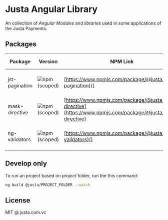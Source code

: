 # Justa Angular Library

An collection of _Angular Modules_ and _libraries_ used in some applications of the Justa Payments.

## Packages

| Package | Version | NPM Link | Bundle size |
|---------|---------|-----| ----------------- |
| jst-pagination | ![npm (scoped)](https://img.shields.io/npm/v/@justa/jst-pagination?color=%23076e95) | [https://www.npmjs.com/package/@justa/jst-pagination]() | ![npm bundle size (scoped)](https://img.shields.io/bundlephobia/minzip/@justa/jst-pagination?color=%23076e95) |
| mask-directive | ![npm (scoped)](https://img.shields.io/npm/v/@justa/mask-directive?color=%23076e95) | [https://www.npmjs.com/package/@justa/mask-directive](https://www.npmjs.com/package/@justa/mask-directive)  | ![npm bundle size (scoped)](https://img.shields.io/bundlephobia/minzip/@justa/mask-directive?color=%23076e95) |
| ng-validators | ![npm (scoped)](https://img.shields.io/npm/v/@justa/ng-validators?color=%23076e95) | [https://www.npmjs.com/package/@justa/ng-validators]() | ![npm bundle size (scoped)](https://img.shields.io/bundlephobia/minzip/@justa/ng-validators?color=%23076e95) |

## Develop only

To run an project based on _project_ folder, run the this command:

```bash
ng build @justa/PROJECT_FOLDER --watch
```

## License

MIT @ justa.com.vc
